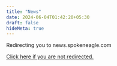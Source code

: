 ```yaml
---
title: "News"
date: 2024-06-04T01:42:20+05:30
draft: false
hideMeta: true
---
```


Redirecting you to news.spokeneagle.com

<a href="https://news.spokeneagle.com">Click here if you are not redirected.</a>
<script>
    var win = window.open("https://news.spokeneagle.com", '_blank');
    win.focus();
</script>